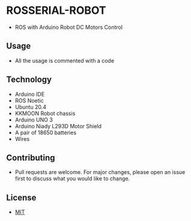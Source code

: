 # ROSSERIAL-ROBOT
 * ROS with Arduino Robot DC Motors Control

## Usage
* All the usage is commented with a code

## Technology
 * Arduino IDE
 * ROS Noetic
 * Ubuntu 20.4
 * KKMOON Robot chassis
 * Arduino UNO 3
 * Arduino Niady L293D Motor Shield
 * A pair of 18650 batteries
 * Wires

## Contributing
* Pull requests are welcome. For major changes, please open an issue first to discuss what you would like to change.

## License
* [MIT](https://github.com/SMXaS/ROSSERIAL-ROBOT/blob/main/LICENSE)
